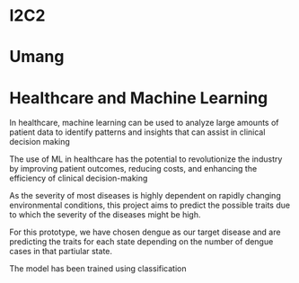 # I2C2
# Umang
# Healthcare and Machine Learning
In healthcare, machine learning can be used to analyze large amounts of patient data to identify patterns and insights that can assist in clinical decision making

The use of ML in healthcare has the potential to revolutionize the industry by improving patient outcomes, reducing costs, and enhancing the efficiency of clinical decision-making

As the severity of most diseases is highly dependent on rapidly changing environmental conditions, this project aims to predict the possible traits due to which the severity of the diseases might be high. 

For this prototype, we have chosen dengue as our target disease and are predicting the traits for each state depending on the number of dengue cases in that partiular state.

The model has been trained using classification
